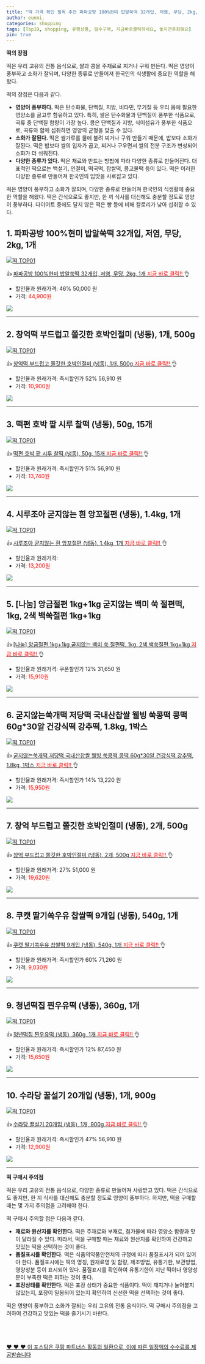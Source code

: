 ```yaml
---
title: "떡 가격 확인 필독 추천 파파공방 100%현미 밥알쑥떡 32개입, 저염, 무당, 2kg, 1개 비교 장점 구매가이드"
author: eunmi.
categories: shopping
tags: [Top10, shopping, 유행상품, 필수구매, 지금바로클릭하세요, 놓치면후회해요]
pin: true
---
```

**떡의 장점**

떡은 우리 고유의 전통 음식으로, 쌀과 콩을 주재료로 찌거나 구워 만든다. 떡은 영양이 풍부하고 소화가 잘되며, 다양한 종류로 만들어져 한국인의 식생활에 중요한 역할을 해왔다.

떡의 장점은 다음과 같다.

* **영양이 풍부하다.** 떡은 탄수화물, 단백질, 지방, 비타민, 무기질 등 우리 몸에 필요한 영양소를 골고루 함유하고 있다. 특히, 쌀은 탄수화물과 단백질이 풍부한 식품으로, 곡류 중 단백질 함량이 가장 높다. 콩은 단백질과 지방, 식이섬유가 풍부한 식품으로, 곡류와 함께 섭취하면 영양의 균형을 맞출 수 있다.
* **소화가 잘된다.** 떡은 쌀가루를 물에 불려 찌거나 구워 만들기 때문에, 밥보다 소화가 잘된다. 떡은 밥보다 쌀의 입자가 곱고, 찌거나 구우면서 쌀의 전분 구조가 변성되어 소화가 더 쉬워진다.
* **다양한 종류가 있다.** 떡은 재료와 만드는 방법에 따라 다양한 종류로 만들어진다. 대표적인 떡으로는 백설기, 인절미, 떡국떡, 찹쌀떡, 콩고물떡 등이 있다. 떡은 이러한 다양한 종류로 만들어져 한국인의 입맛을 사로잡고 있다.

떡은 영양이 풍부하고 소화가 잘되며, 다양한 종류로 만들어져 한국인의 식생활에 중요한 역할을 해왔다. 떡은 간식으로도 좋지만, 한 끼 식사를 대신해도 충분할 정도로 영양이 풍부하다. 다이어트 중에도 달지 않은 떡은 빵 등에 비해 칼로리가 낮아 섭취할 수 있다.

   

## 1. 파파공방 100%현미 밥알쑥떡 32개입, 저염, 무당, 2kg, 1개

[![떡 TOP01](https://thumbnail7.coupangcdn.com/thumbnails/remote/230x230ex/image/vendor_inventory/5ac1/90cf9f4de36688b0dc025c2522fd58ac154210538d0209fefb650747bd28.jpg)](https://link.coupang.com/re/AFFSDP?lptag=AF3617701&subid=GithubCoopas&pageKey=6787223774&traceid=V0-153&itemId=15980183422&vendorItemId=76742172454)


👍 [파파공방 100%현미 밥알쑥떡 32개입, 저염, 무당, 2kg, 1개 <font color=red> 지금 바로 클릭!! </font> ](https://link.coupang.com/re/AFFSDP?lptag=AF3617701&subid=GithubCoopas&pageKey=6787223774&traceid=V0-153&itemId=15980183422&vendorItemId=76742172454) 👌 


- 할인율과 원래가격: 46%  50,000   원
- 가격: <span style='color:red'>44,900원</span>

[![](/discount_price.png)](https://link.coupang.com/re/AFFSDP?lptag=AF3617701&subid=GithubCoopas&pageKey=6787223774&traceid=V0-153&itemId=15980183422&vendorItemId=76742172454)

---


   

## 2. 창억떡 부드럽고 쫄깃한 호박인절미 (냉동), 1개, 500g

[![떡 TOP01](https://thumbnail7.coupangcdn.com/thumbnails/remote/230x230ex/image/retail/images/2376168466461847-c7d0e8ca-97f3-40e2-8c84-05a9a497968e.jpg)](https://link.coupang.com/re/AFFSDP?lptag=AF3617701&subid=GithubCoopas&pageKey=6912084767&traceid=V0-153&itemId=16661441250&vendorItemId=83845094164)


👍 [창억떡 부드럽고 쫄깃한 호박인절미 (냉동), 1개, 500g <font color=red> 지금 바로 클릭!! </font> ](https://link.coupang.com/re/AFFSDP?lptag=AF3617701&subid=GithubCoopas&pageKey=6912084767&traceid=V0-153&itemId=16661441250&vendorItemId=83845094164) 👌 


- 할인율과 원래가격: 즉시할인가 52%  56,910   원
- 가격: <span style='color:red'>10,900원</span>

[![](/discount_price.png)](https://link.coupang.com/re/AFFSDP?lptag=AF3617701&subid=GithubCoopas&pageKey=6912084767&traceid=V0-153&itemId=16661441250&vendorItemId=83845094164)

---


   

## 3. 떡편 호박 팥 시루 찰떡 (냉동), 50g, 15개

[![떡 TOP01](https://thumbnail6.coupangcdn.com/thumbnails/remote/230x230ex/image/retail/images/2023/03/08/14/6/58518d00-7892-4b4d-b15e-af8806c58ec1.jpg)](https://link.coupang.com/re/AFFSDP?lptag=AF3617701&subid=GithubCoopas&pageKey=7183950483&traceid=V0-153&itemId=18123616878&vendorItemId=85274654839)


👍 [떡편 호박 팥 시루 찰떡 (냉동), 50g, 15개 <font color=red> 지금 바로 클릭!! </font> ](https://link.coupang.com/re/AFFSDP?lptag=AF3617701&subid=GithubCoopas&pageKey=7183950483&traceid=V0-153&itemId=18123616878&vendorItemId=85274654839) 👌 


- 할인율과 원래가격: 즉시할인가 51%  56,910   원
- 가격: <span style='color:red'>13,740원</span>

[![](/discount_price.png)](https://link.coupang.com/re/AFFSDP?lptag=AF3617701&subid=GithubCoopas&pageKey=7183950483&traceid=V0-153&itemId=18123616878&vendorItemId=85274654839)

---


   

## 4. 시루조아 굳지않는 흰 앙꼬절편 (냉동), 1.4kg, 1개

[![떡 TOP01](https://thumbnail6.coupangcdn.com/thumbnails/remote/230x230ex/image/retail/images/6520778785531071-f8fc9737-f8d6-4eef-8080-6747b99438cb.jpg)](https://link.coupang.com/re/AFFSDP?lptag=AF3617701&subid=GithubCoopas&pageKey=5930058127&traceid=V0-153&itemId=10534803498&vendorItemId=77816348238)


👍 [시루조아 굳지않는 흰 앙꼬절편 (냉동), 1.4kg, 1개 <font color=red> 지금 바로 클릭!! </font> ](https://link.coupang.com/re/AFFSDP?lptag=AF3617701&subid=GithubCoopas&pageKey=5930058127&traceid=V0-153&itemId=10534803498&vendorItemId=77816348238) 👌 


- 할인율과 원래가격: 
- 가격: <span style='color:red'>13,200원</span>

[![](/discount_price.png)](https://link.coupang.com/re/AFFSDP?lptag=AF3617701&subid=GithubCoopas&pageKey=5930058127&traceid=V0-153&itemId=10534803498&vendorItemId=77816348238)

---


   

## 5. [나눔] 앙금절편 1kg+1kg 굳지않는 백미 쑥 절편떡, 1kg, 2색 백쑥절편 1kg+1kg

[![떡 TOP01](https://thumbnail10.coupangcdn.com/thumbnails/remote/230x230ex/image/vendor_inventory/a409/b8113ae80ca1138398e32ca57f9879eeaf038d50758565f8a934fb2d6b8b.jpg)](https://link.coupang.com/re/AFFSDP?lptag=AF3617701&subid=GithubCoopas&pageKey=7456257245&traceid=V0-153&itemId=19423683238&vendorItemId=70264048526)


👍 [[나눔] 앙금절편 1kg+1kg 굳지않는 백미 쑥 절편떡, 1kg, 2색 백쑥절편 1kg+1kg <font color=red> 지금 바로 클릭!! </font> ](https://link.coupang.com/re/AFFSDP?lptag=AF3617701&subid=GithubCoopas&pageKey=7456257245&traceid=V0-153&itemId=19423683238&vendorItemId=70264048526) 👌 


- 할인율과 원래가격: 쿠폰할인가 12%  31,650   원
- 가격: <span style='color:red'>15,910원</span>

[![](/discount_price.png)](https://link.coupang.com/re/AFFSDP?lptag=AF3617701&subid=GithubCoopas&pageKey=7456257245&traceid=V0-153&itemId=19423683238&vendorItemId=70264048526)

---


   

## 6. 굳지않는쑥개떡 저당떡 국내산찹쌀 웰빙 쑥콩떡 콩떡 60g*30알 건강식떡 강추떡, 1.8kg, 1박스

[![떡 TOP01](https://thumbnail6.coupangcdn.com/thumbnails/remote/230x230ex/image/vendor_inventory/c6a2/3b7810ec4a486660cd6702c46b4b67f2dbece7762fcb984e75a405af80ea.jpg)](https://link.coupang.com/re/AFFSDP?lptag=AF3617701&subid=GithubCoopas&pageKey=6882350860&traceid=V0-153&itemId=17957243031&vendorItemId=83913618497)


👍 [굳지않는쑥개떡 저당떡 국내산찹쌀 웰빙 쑥콩떡 콩떡 60g*30알 건강식떡 강추떡, 1.8kg, 1박스 <font color=red> 지금 바로 클릭!! </font> ](https://link.coupang.com/re/AFFSDP?lptag=AF3617701&subid=GithubCoopas&pageKey=6882350860&traceid=V0-153&itemId=17957243031&vendorItemId=83913618497) 👌 


- 할인율과 원래가격: 즉시할인가 14%  13,220   원
- 가격: <span style='color:red'>15,950원</span>

[![](/discount_price.png)](https://link.coupang.com/re/AFFSDP?lptag=AF3617701&subid=GithubCoopas&pageKey=6882350860&traceid=V0-153&itemId=17957243031&vendorItemId=83913618497)

---


   

## 7. 창억 부드럽고 쫄깃한 호박인절미 (냉동), 2개, 500g

[![떡 TOP01](https://thumbnail9.coupangcdn.com/thumbnails/remote/230x230ex/image/retail/images/602977101236221-9d3144a4-c4d6-4712-8480-58237569b00f.jpg)](https://link.coupang.com/re/AFFSDP?lptag=AF3617701&subid=GithubCoopas&pageKey=6912084767&traceid=V0-153&itemId=3823984887&vendorItemId=71808855152)


👍 [창억 부드럽고 쫄깃한 호박인절미 (냉동), 2개, 500g <font color=red> 지금 바로 클릭!! </font> ](https://link.coupang.com/re/AFFSDP?lptag=AF3617701&subid=GithubCoopas&pageKey=6912084767&traceid=V0-153&itemId=3823984887&vendorItemId=71808855152) 👌 


- 할인율과 원래가격: 27%  51,000   원
- 가격: <span style='color:red'>19,620원</span>

[![](/discount_price.png)](https://link.coupang.com/re/AFFSDP?lptag=AF3617701&subid=GithubCoopas&pageKey=6912084767&traceid=V0-153&itemId=3823984887&vendorItemId=71808855152)

---


   

## 8. 쿠캣 딸기쏙우유 찹쌀떡 9개입 (냉동), 540g, 1개

[![떡 TOP01](https://thumbnail7.coupangcdn.com/thumbnails/remote/230x230ex/image/retail/images/2023/02/10/17/2/11d9e305-9a32-4adc-816e-f75a7521c84d.jpg)](https://link.coupang.com/re/AFFSDP?lptag=AF3617701&subid=GithubCoopas&pageKey=7154246435&traceid=V0-153&itemId=17992613159&vendorItemId=85149127302)


👍 [쿠캣 딸기쏙우유 찹쌀떡 9개입 (냉동), 540g, 1개 <font color=red> 지금 바로 클릭!! </font> ](https://link.coupang.com/re/AFFSDP?lptag=AF3617701&subid=GithubCoopas&pageKey=7154246435&traceid=V0-153&itemId=17992613159&vendorItemId=85149127302) 👌 


- 할인율과 원래가격: 즉시할인가 60%  71,260   원
- 가격: <span style='color:red'>9,030원</span>

[![](/discount_price.png)](https://link.coupang.com/re/AFFSDP?lptag=AF3617701&subid=GithubCoopas&pageKey=7154246435&traceid=V0-153&itemId=17992613159&vendorItemId=85149127302)

---


   

## 9. 청년떡집 찐우유떡 (냉동), 360g, 1개

[![떡 TOP01](https://thumbnail8.coupangcdn.com/thumbnails/remote/230x230ex/image/retail/images/9165706131090566-f51edc7e-8b03-41fc-8e82-7523079f7713.jpg)](https://link.coupang.com/re/AFFSDP?lptag=AF3617701&subid=GithubCoopas&pageKey=5694579901&traceid=V0-153&itemId=9444356298&vendorItemId=76729771027)


👍 [청년떡집 찐우유떡 (냉동), 360g, 1개 <font color=red> 지금 바로 클릭!! </font> ](https://link.coupang.com/re/AFFSDP?lptag=AF3617701&subid=GithubCoopas&pageKey=5694579901&traceid=V0-153&itemId=9444356298&vendorItemId=76729771027) 👌 


- 할인율과 원래가격: 즉시할인가 12%  87,450   원
- 가격: <span style='color:red'>15,650원</span>

[![](/discount_price.png)](https://link.coupang.com/re/AFFSDP?lptag=AF3617701&subid=GithubCoopas&pageKey=5694579901&traceid=V0-153&itemId=9444356298&vendorItemId=76729771027)

---


   

## 10. 수라당 꿀설기 20개입 (냉동), 1개, 900g

[![떡 TOP01](https://thumbnail8.coupangcdn.com/thumbnails/remote/230x230ex/image/retail/images/990204955316705-7ae474cd-636e-4c29-9a04-5d524b5ff4c8.jpg)](https://link.coupang.com/re/AFFSDP?lptag=AF3617701&subid=GithubCoopas&pageKey=6851142866&traceid=V0-153&itemId=16321356684&vendorItemId=83513443486)


👍 [수라당 꿀설기 20개입 (냉동), 1개, 900g <font color=red> 지금 바로 클릭!! </font> ](https://link.coupang.com/re/AFFSDP?lptag=AF3617701&subid=GithubCoopas&pageKey=6851142866&traceid=V0-153&itemId=16321356684&vendorItemId=83513443486) 👌 


- 할인율과 원래가격: 즉시할인가 47%  56,910   원
- 가격: <span style='color:red'>12,900원</span>

[![](/discount_price.png)](https://link.coupang.com/re/AFFSDP?lptag=AF3617701&subid=GithubCoopas&pageKey=6851142866&traceid=V0-153&itemId=16321356684&vendorItemId=83513443486)

---
**떡 구매시 주의점**

떡은 우리 고유의 전통 음식으로, 다양한 종류로 만들어져 사랑받고 있다. 떡은 간식으로도 좋지만, 한 끼 식사를 대신해도 충분할 정도로 영양이 풍부하다. 하지만, 떡을 구매할 때는 몇 가지 주의점을 고려해야 한다.

떡 구매시 주의할 점은 다음과 같다.

* **재료와 원산지를 확인한다.** 떡은 주재료와 부재료, 첨가물에 따라 영양소 함량과 맛이 달라질 수 있다. 따라서, 떡을 구매할 때는 재료와 원산지를 확인하여 건강하고 맛있는 떡을 선택하는 것이 좋다.
* **품질표시를 확인한다.** 떡은 식품의약품안전처의 규정에 따라 품질표시가 되어 있어야 한다. 품질표시에는 떡의 명칭, 원재료명 및 함량, 제조방법, 유통기한, 보관방법, 영양성분 등이 표시되어 있다. 품질표시를 확인하여 유통기한이 지난 떡이나 영양성분이 부족한 떡은 피하는 것이 좋다.
* **포장상태를 확인한다.** 떡은 포장 상태가 중요한 식품이다. 떡이 깨지거나 눌어붙지 않았는지, 포장이 밀봉되어 있는지 확인하여 신선한 떡을 선택하는 것이 좋다.

떡은 영양이 풍부하고 소화가 잘되는 우리 고유의 전통 음식이다. 떡 구매시 주의점을 고려하여 건강하고 맛있는 떡을 즐기시기 바란다.<br><br><br><br><br> [ ❤ ❤ ❤ 이 포스팅은 쿠팡 파트너스 활동의 일환으로, 이에 따른 일정액의 수수료를 제공받습니다](https://link.coupang.com/a/bcEFyh)